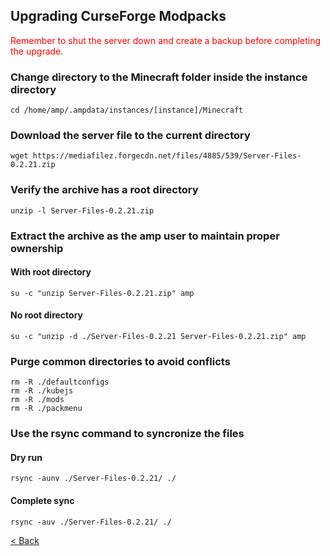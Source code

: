 ## Upgrading CurseForge Modpacks

<span style="color:red">Remember to shut the server down and create a backup before completing the upgrade.</span>

### Change directory to the Minecraft folder inside the instance directory
    cd /home/amp/.ampdata/instances/[instance]/Minecraft

### Download the server file to the current directory
    wget https://mediafilez.forgecdn.net/files/4885/539/Server-Files-0.2.21.zip

### Verify the archive has a root directory
    unzip -l Server-Files-0.2.21.zip

### Extract the archive as the amp user to maintain proper ownership
#### With root directory
    su -c "unzip Server-Files-0.2.21.zip" amp

#### No root directory
    su -c "unzip -d ./Server-Files-0.2.21 Server-Files-0.2.21.zip" amp

### Purge common directories to avoid conflicts
    rm -R ./defaultconfigs
    rm -R ./kubejs
    rm -R ./mods
    rm -R ./packmenu

### Use the rsync command to syncronize the files
#### Dry run
    rsync -aunv ./Server-Files-0.2.21/ ./
#### Complete sync
    rsync -auv ./Server-Files-0.2.21/ ./

[< Back](index.md)